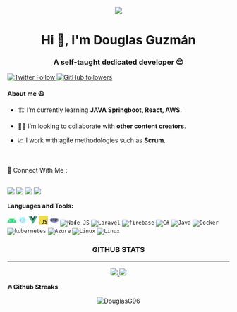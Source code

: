 <p align='center'>
    <img src="https://gidigi.com/cdn/love.gif">
</p>
<h1 align="center">Hi 👋, I'm Douglas Guzmán</h1>
<h3 align="center">A self-taught dedicated developer 😎 </h3>

<a href="https://twitter.com/Gdegentleman_"> ![Twitter Follow](https://img.shields.io/twitter/follow/Gdegentleman_?label=Gdegentleman_&style=social) </a>
<a href="https://github.com/DouglasG96"> ![GitHub followers](https://img.shields.io/github/followers/DouglasG96?label=DouglasG96&style=social) </a>

#### About me 😃

-  🏗 I’m currently learning **JAVA Springboot, React, AWS**.

- 🤲🏼 I’m looking to collaborate with **other content creators**.

- 📈 I work with agile methodologies such as **Scrum**.

 <br>

<p>
  📣 Connect With Me :<br/>
   <br>

<a href="mailto:drgb96@gmail.com?subject=[GitHub]%20🔥%20Want%20To%20contact&body=Hello Douglas Guzman%20..."><img src="https://img.shields.io/badge/e‑mail-D14836.svg?style=for-the-badge&logo=GMail&logoColor=white"/></a>
<a href="https://www.instagram.com/douglasguzman_96/"><img src="https://img.shields.io/badge/instagram-E4405F.svg?style=for-the-badge&logo=instagram&logoColor=white"/></a>
<a href="https://www.linkedin.com/in/douglas-guzman-863b76183/"><img src="https://img.shields.io/badge/linkedin-0077B5.svg?style=for-the-badge&logo=linkedin&logoColor=white"/></a>
<a href="https://twitter.com/Gdegentleman_"><img src="https://img.shields.io/badge/twitter-0077B5.svg?style=for-the-badge&logo=twitter&logoColor=white"/></a>

</p>

**Languages and Tools:**

<code><img height="20" src="https://raw.githubusercontent.com/github/explore/80688e429a7d4ef2fca1e82350fe8e3517d3494d/topics/android/android.png"></code>
<code><img height="20" src="https://raw.githubusercontent.com/github/explore/80688e429a7d4ef2fca1e82350fe8e3517d3494d/topics/react/react.png"></code>
<code><img height="20" src="https://raw.githubusercontent.com/github/explore/80688e429a7d4ef2fca1e82350fe8e3517d3494d/topics/vue/vue.png"></code>
<code><img height="20" src="https://raw.githubusercontent.com/github/explore/80688e429a7d4ef2fca1e82350fe8e3517d3494d/topics/javascript/javascript.png"></code>
<code><img height="20" src="https://raw.githubusercontent.com/github/explore/80688e429a7d4ef2fca1e82350fe8e3517d3494d/topics/php/php.png"></code>
<code><img src="https://www.vectorlogo.zone/logos/nodejs/nodejs-icon.svg" alt="Node JS" width="22" height="22"/></code>
<code><img src="https://www.vectorlogo.zone/logos/laravel/laravel-icon.svg" alt="Laravel" width="22" height="22"/></code>
<code><img src="https://www.vectorlogo.zone/logos/firebase/firebase-icon.svg" alt="firebase" width="22" height="22"/></code>
<code><img src="https://www.vectorlogo.zone/logos/dotnet/dotnet-icon.svg" alt="C#" width="22" height="22"/></code>
<code><img src="https://www.vectorlogo.zone/logos/java/java-icon.svg" alt="Java" width="22" height="22"/></code>
<code><img src="https://www.vectorlogo.zone/logos/docker/docker-icon.svg" alt="Docker" width="22" height="22"/></code>
<code><img src="https://www.vectorlogo.zone/logos/kubernetes/kubernetes-icon.svg" alt="kubernetes" width="22" height="22"/></code>
<code><img src="https://www.vectorlogo.zone/logos/microsoft_azure/microsoft_azure-icon.svg" alt="Azure" width="22" height="22"/></code>
<code><img src="https://www.vectorlogo.zone/logos/linux/linux-icon.svg" alt="Linux" width="22" height="22"/></code>
<code><img src="https://www.vectorlogo.zone/logos/swift/swift-icon.svg" alt="Linux" width="22" height="22"/></code>

<!-- AQUI ESTUVO MUZA PROGRAMMER-->

<h3 align="center">GITHUB STATS<hr/></h3>

<p align="center">
<a href="https://github.com/DouglasG96">
  <img height="180em" src="https://github-readme-stats-eight-theta.vercel.app/api?username=DouglasG96&show_icons=true&theme=dracula&include_all_commits=true&count_private=true"/>
  <img height="180em" src="https://github-readme-stats-eight-theta.vercel.app/api/top-langs/?username=DouglasG96&layout=compact&langs_count=8&theme=merko"/>
</a>
</p>

<b>🔥 Github Streaks</b>
<p align="center"><img src="https://github-readme-streak-stats.herokuapp.com/?user=DouglasG96&theme=black-ice&hide_border=true&stroke=0000&background=0D1117&ring=e05397&fire=e05397&currStreakLabel=e05397&bg_color=30,e96443,904e95&title_color=fff&text_color=fff" alt="DouglasG96" /></p>


